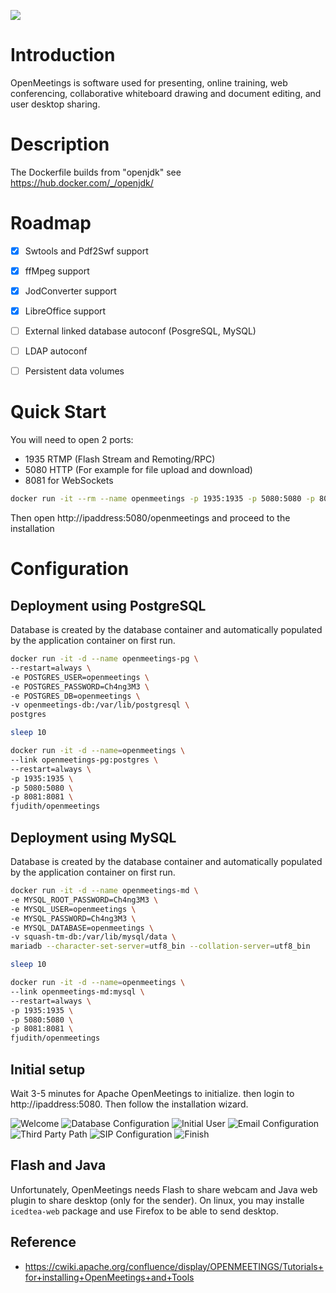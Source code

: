 [![](https://images.microbadger.com/badges/image/fjudith/openmeetings.svg)](https://microbadger.com/images/fjudith/openmeetings "Get your own image badge on microbadger.com")

# Introduction

OpenMeetings is software used for presenting, online training, web conferencing, collaborative whiteboard drawing and document editing, and user desktop sharing.

# Description

The Dockerfile builds from "openjdk" see https://hub.docker.com/_/openjdk/

# Roadmap

* [X] Swtools and Pdf2Swf support
* [X] ffMpeg support
* [X] JodConverter support
* [X] LibreOffice support 
* [ ] External linked database autoconf (PosgreSQL, MySQL)
* [ ] LDAP autoconf
* [ ] Persistent data volumes
 

# Quick Start

You will need to open 2 ports:

- 1935 RTMP (Flash Stream and Remoting/RPC)
- 5080 HTTP (For example for file upload and download)
- 8081 for WebSockets

```bash
docker run -it --rm --name openmeetings -p 1935:1935 -p 5080:5080 -p 8081:8081 fjudith/openmeetings
```

Then open http://ipaddress:5080/openmeetings and proceed to the installation

# Configuration
## Deployment using PostgreSQL
Database is created by the database container and automatically populated by the application container on first run.

```bash
docker run -it -d --name openmeetings-pg \
--restart=always \
-e POSTGRES_USER=openmeetings \
-e POSTGRES_PASSWORD=Ch4ng3M3 \
-e POSTGRES_DB=openmeetings \
-v openmeetings-db:/var/lib/postgresql \
postgres

sleep 10

docker run -it -d --name=openmeetings \
--link openmeetings-pg:postgres \
--restart=always \
-p 1935:1935 \
-p 5080:5080 \
-p 8081:8081 \
fjudith/openmeetings
```

## Deployment using MySQL
Database is created by the database container and automatically populated by the application container on first run.

```bash
docker run -it -d --name openmeetings-md \
-e MYSQL_ROOT_PASSWORD=Ch4ng3M3 \
-e MYSQL_USER=openmeetings \
-e MYSQL_PASSWORD=Ch4ng3M3 \
-e MYSQL_DATABASE=openmeetings \
-v squash-tm-db:/var/lib/mysql/data \
mariadb --character-set-server=utf8_bin --collation-server=utf8_bin

sleep 10

docker run -it -d --name=openmeetings \
--link openmeetings-md:mysql \
--restart=always \
-p 1935:1935 \
-p 5080:5080 \
-p 8081:8081 \
fjudith/openmeetings
```

## Initial setup

Wait 3-5 minutes for Apache OpenMeetings to initialize. then login to http://ipaddress:5080.
Then follow the installation wizard.

![Welcome](https://cdn.rawgit.com/fjudith/docker-openmeetings/master/img/1_Welcome.png)
![Database Configuration](https://cdn.rawgit.com/fjudith/docker-openmeetings/master/img/2_Database_Configuration.png)
![Initial User](https://cdn.rawgit.com/fjudith/docker-openmeetings/master/img/3_Initial_User.png)
![Email Configuration](https://cdn.rawgit.com/fjudith/docker-openmeetings/master/img/4_Email_Configuration.png)
![Third Party Path](https://cdn.rawgit.com/fjudith/docker-openmeetings/master/img/5_Third_Party_Path.png)
![SIP Configuration](https://cdn.rawgit.com/fjudith/docker-openmeetings/master/img/6_SIP_Configuration.png)
![Finish](https://cdn.rawgit.com/fjudith/docker-openmeetings/master/img/7_Finish.png)

## Flash and Java

Unfortunately, OpenMeetings needs Flash to share webcam and Java web plugin to share desktop (only for the sender). On linux, you may installe `icedtea-web` package and use Firefox to be able to send desktop.


## Reference

* https://cwiki.apache.org/confluence/display/OPENMEETINGS/Tutorials+for+installing+OpenMeetings+and+Tools